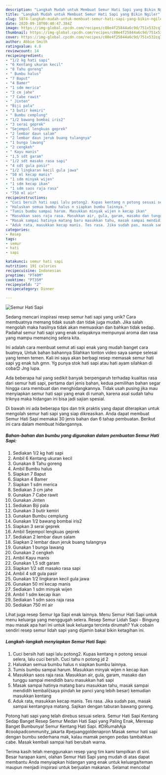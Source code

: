 ```yaml
---
description: "Langkah Mudah untuk Membuat Semur Hati Sapi yang Bikin Ngiler"
title: "Langkah Mudah untuk Membuat Semur Hati Sapi yang Bikin Ngiler"
slug: 5874-langkah-mudah-untuk-membuat-semur-hati-sapi-yang-bikin-ngiler
date: 2020-09-10T00:40:47.384Z
image: https://img-global.cpcdn.com/recipes/c80e4f25844a6c9d/751x532cq70/semur-hati-sapi-foto-resep-utama.jpg
thumbnail: https://img-global.cpcdn.com/recipes/c80e4f25844a6c9d/751x532cq70/semur-hati-sapi-foto-resep-utama.jpg
cover: https://img-global.cpcdn.com/recipes/c80e4f25844a6c9d/751x532cq70/semur-hati-sapi-foto-resep-utama.jpg
author: Abbie Smith
ratingvalue: 4.8
reviewcount: 14
recipeingredient:
- "1/2 kg hati sapi"
- "6 Kentang ukuran kecil"
- "8 Tahu goreng"
- " Bumbu halus"
- "7 Baput"
- "4 Bamer"
- "1 sdm merica"
- "3 cm jahe"
- "7 Cabe rawit"
- " Jinten"
- "Biji pala"
- "3 butir kemiri"
- " Bumbu cemplung"
- "1/2 bawang bombai iris2"
- "3 serai geprek"
- "Sejempol lengkuas geprek"
- "2 lembar daun salam"
- "2 lembar daun jeruk buang tulangnya"
- "1 bunga lawang"
- "2 cengkeh"
- " Kayu manis"
- "1,5 sdt garam"
- "1/2 sdt masako rasa sapi"
- "4 sdt gula pasir"
- "1/2 lingkaran kecil gula jawa"
- "50 ml kecap manis"
- "1 sdm minyak wijen"
- "1 sdm kecap ikan"
- "1 sdm saos raja rasa"
- "750 ml air"
recipeinstructions:
- "Cuci bersih hati sapi lalu potong2. Kupas kentang n potong sesuai selera, lalu cuci bersih. Cuci tahu n potong jd 2"
- "Haluskan semua bumbu halus n siapkan bumbu lainnya."
- "Tumis bumbu sampai harum. Masukkan minyak wijen n kecap ikan"
- "Masukkan saos raja rasa. Masukkan air, gula, garam, masako dan tunggu sampai mendidih baru masukkan hati sapi"
- "Masak sampai hatinya matang baru masukkan tahu, masak sampai mendidih kembali(saya pindah ke panci yang lebih besar) kemudian masukkan kentang"
- "Aduk rata, masukkan kecap manis. Tes rasa. Jika sudah pas, masak sampai kentangnya matang. Sajikan dengan taburan bawang goreng."
categories:
- Resep
tags:
- semur
- hati
- sapi

katakunci: semur hati sapi 
nutrition: 191 calories
recipecuisine: Indonesian
preptime: "PT40M"
cooktime: "PT35M"
recipeyield: "2"
recipecategory: Dinner

---
```



![Semur Hati Sapi](https://img-global.cpcdn.com/recipes/c80e4f25844a6c9d/751x532cq70/semur-hati-sapi-foto-resep-utama.jpg)

Sedang mencari inspirasi resep semur hati sapi yang unik? Cara membuatnya memang tidak susah dan tidak juga mudah. Jika salah mengolah maka hasilnya tidak akan memuaskan dan bahkan tidak sedap. Padahal semur hati sapi yang enak selayaknya mempunyai aroma dan rasa yang mampu memancing selera kita.

Ini adalah cara membuat semut ati sapi enak yang mudah banget cara buatnya, Untuk bahan bahannya Silahkan tonton video saya sampe selesai yang temen temen. Kali ini saya akan berbagi resep memasak semur hati sapi yg enak tuh gmn. Yg punya stok hati sapi atau hati ayam silahkan di coba😊 Jng lupa.

Ada beberapa hal yang sedikit banyak berpengaruh terhadap kualitas rasa dari semur hati sapi, pertama dari jenis bahan, kedua pemilihan bahan segar hingga cara membuat dan menghidangkannya. Tidak usah pusing jika mau menyiapkan semur hati sapi yang enak di rumah, karena asal sudah tahu triknya maka hidangan ini bisa jadi sajian spesial.


Di bawah ini ada beberapa tips dan trik praktis yang dapat diterapkan untuk mengolah semur hati sapi yang siap dikreasikan. Anda dapat membuat Semur Hati Sapi memakai 30 jenis bahan dan 6 tahap pembuatan. Berikut ini cara dalam membuat hidangannya.

<!--inarticleads1-->

##### Bahan-bahan dan bumbu yang digunakan dalam pembuatan Semur Hati Sapi:

1. Sediakan 1/2 kg hati sapi
1. Ambil 6 Kentang ukuran kecil
1. Gunakan 8 Tahu goreng
1. Ambil  Bumbu halus
1. Siapkan 7 Baput
1. Siapkan 4 Bamer
1. Siapkan 1 sdm merica
1. Sediakan 3 cm jahe
1. Gunakan 7 Cabe rawit
1. Gunakan  Jinten
1. Sediakan Biji pala
1. Gunakan 3 butir kemiri
1. Gunakan  Bumbu cemplung
1. Gunakan 1/2 bawang bombai iris2
1. Siapkan 3 serai geprek
1. Ambil Sejempol lengkuas geprek
1. Sediakan 2 lembar daun salam
1. Siapkan 2 lembar daun jeruk buang tulangnya
1. Gunakan 1 bunga lawang
1. Gunakan 2 cengkeh
1. Ambil  Kayu manis
1. Gunakan 1,5 sdt garam
1. Siapkan 1/2 sdt masako rasa sapi
1. Ambil 4 sdt gula pasir
1. Gunakan 1/2 lingkaran kecil gula jawa
1. Gunakan 50 ml kecap manis
1. Sediakan 1 sdm minyak wijen
1. Ambil 1 sdm kecap ikan
1. Sediakan 1 sdm saos raja rasa
1. Sediakan 750 ml air


Lihat juga resep Semur Iga Sapi enak lainnya. Menu Semur Hati Sapi untuk menu keluarga yang menggugah selera. Resep Semur Lidah Sapi - Bingung mau masak apa hari ini untuk lauk keluarga tercinta dirumah? Yuk cobain sendiri resep semur lidah sapi yang dijamin bakal bikin ketagihan ini. 

<!--inarticleads2-->

##### Langkah-langkah menyiapkan Semur Hati Sapi:

1. Cuci bersih hati sapi lalu potong2. Kupas kentang n potong sesuai selera, lalu cuci bersih. Cuci tahu n potong jd 2
1. Haluskan semua bumbu halus n siapkan bumbu lainnya.
1. Tumis bumbu sampai harum. Masukkan minyak wijen n kecap ikan
1. Masukkan saos raja rasa. Masukkan air, gula, garam, masako dan tunggu sampai mendidih baru masukkan hati sapi
1. Masak sampai hatinya matang baru masukkan tahu, masak sampai mendidih kembali(saya pindah ke panci yang lebih besar) kemudian masukkan kentang
1. Aduk rata, masukkan kecap manis. Tes rasa. Jika sudah pas, masak sampai kentangnya matang. Sajikan dengan taburan bawang goreng.


Potong hati sapi yang telah direbus sesuai selera. Semur Hati Sapi Kentang Sedap Banget Resep Semur Medan Hati Sapi yang Paling Enak, Meresap Banget Bumbunya! Semur Kentang Hati Sapi. #DiRumahAja #cookpadcommunity_jakarta #pejuanggoldenapron Masak semur hati sapi dengan bumbu sederhana mak, kalau mamak pengen pedas tambahkan cabe. Masak kembali sampai hati berubah warna. 

Terima kasih telah menggunakan resep yang tim kami tampilkan di sini. Besar harapan kami, olahan Semur Hati Sapi yang mudah di atas dapat membantu Anda menyiapkan hidangan yang enak untuk keluarga/teman maupun menjadi inspirasi untuk berjualan makanan. Selamat mencoba!
